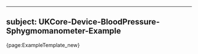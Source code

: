 
---
subject: UKCore-Device-BloodPressure-Sphygmomanometer-Example
---
{page:ExampleTemplate_new}
    
